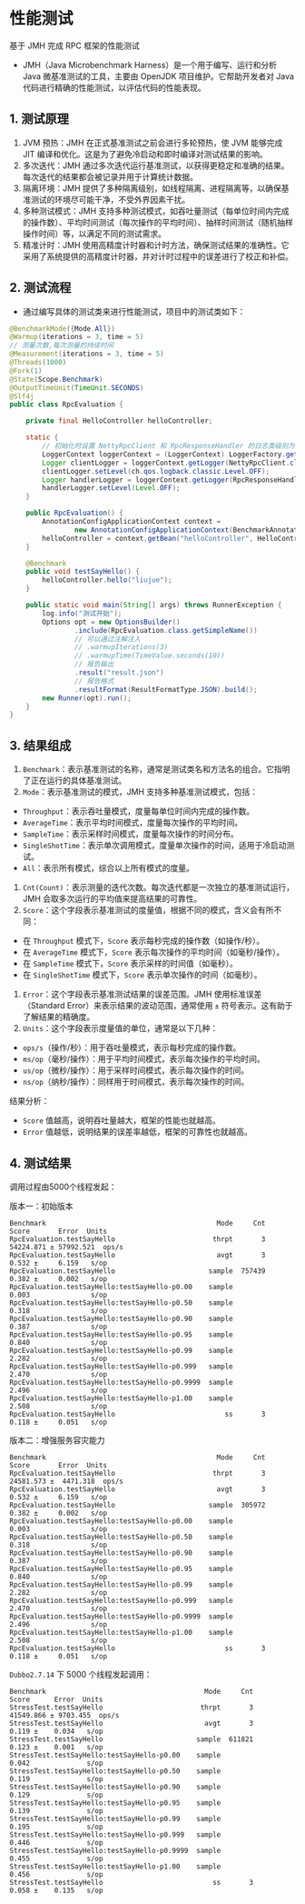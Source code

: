 # 性能测试

基于 JMH 完成 RPC 框架的性能测试

- JMH（Java Microbenchmark Harness）是一个用于编写、运行和分析 Java 微基准测试的工具，主要由 OpenJDK 项目维护。它帮助开发者对 Java 代码进行精确的性能测试，以评估代码的性能表现。



## 1. 测试原理

1. JVM 预热：JMH 在正式基准测试之前会进行多轮预热，使 JVM 能够完成 JIT 编译和优化。这是为了避免冷启动和即时编译对测试结果的影响。
2. 多次迭代：JMH 通过多次迭代运行基准测试，以获得更稳定和准确的结果。每次迭代的结果都会被记录并用于计算统计数据。
3. 隔离环境：JMH 提供了多种隔离级别，如线程隔离、进程隔离等，以确保基准测试的环境尽可能干净，不受外界因素干扰。
4. 多种测试模式：JMH 支持多种测试模式，如吞吐量测试（每单位时间内完成的操作数）、平均时间测试（每次操作的平均时间）、抽样时间测试（随机抽样操作时间）等，以满足不同的测试需求。
5. 精准计时：JMH 使用高精度计时器和计时方法，确保测试结果的准确性。它采用了系统提供的高精度计时器，并对计时过程中的误差进行了校正和补偿。



## 2. 测试流程

- 通过编写具体的测试类来进行性能测试，项目中的测试类如下：

```java
@BenchmarkMode({Mode.All})
@Warmup(iterations = 3, time = 5)
// 测量次数,每次测量的持续时间
@Measurement(iterations = 3, time = 5)
@Threads(1000)
@Fork(1)
@State(Scope.Benchmark)
@OutputTimeUnit(TimeUnit.SECONDS)
@Slf4j
public class RpcEvaluation {

    private final HelloController helloController;

    static {
        // 初始化时设置 NettyRpcClient 和 RpcResponseHandler 的日志类级别为 OFF，及关闭日志打印
        LoggerContext loggerContext = (LoggerContext) LoggerFactory.getILoggerFactory();
        Logger clientLogger = loggerContext.getLogger(NettyRpcClient.class);
        clientLogger.setLevel(ch.qos.logback.classic.Level.OFF);
        Logger handlerLogger = loggerContext.getLogger(RpcResponseHandler.class);
        handlerLogger.setLevel(Level.OFF);
    }

    public RpcEvaluation() {
        AnnotationConfigApplicationContext context =
                new AnnotationConfigApplicationContext(BenchmarkAnnotationConfig.class);
        helloController = context.getBean("helloController", HelloController.class);
    }

    @Benchmark
    public void testSayHello() {
        helloController.hello("liujue");
    }

    public static void main(String[] args) throws RunnerException {
        log.info("测试开始");
        Options opt = new OptionsBuilder()
                .include(RpcEvaluation.class.getSimpleName())
                // 可以通过注解注入
                // .warmupIterations(3)
                // .warmupTime(TimeValue.seconds(10))
                // 报告输出
                .result("result.json")
                // 报告格式
                .resultFormat(ResultFormatType.JSON).build();
        new Runner(opt).run();
    }
}
```



## 3. 结果组成

1. `Benchmark`：表示基准测试的名称，通常是测试类名和方法名的组合。它指明了正在运行的具体基准测试。
2. `Mode`：表示基准测试的模式，JMH 支持多种基准测试模式，包括：

  - `Throughput`：表示吞吐量模式，度量每单位时间内完成的操作数。
  - `AverageTime`：表示平均时间模式，度量每次操作的平均时间。
  - `SampleTime`：表示采样时间模式，度量每次操作的时间分布。
  - `SingleShotTime`：表示单次调用模式，度量单次操作的时间，适用于冷启动测试。
  - `All`：表示所有模式，综合以上所有模式的度量。

1. `Cnt(Count)`：表示测量的迭代次数。每次迭代都是一次独立的基准测试运行，JMH 会取多次运行的平均值来提高结果的可靠性。
2. `Score`：这个字段表示基准测试的度量值，根据不同的模式，含义会有所不同：

  - 在 `Throughput` 模式下，`Score` 表示每秒完成的操作数（如操作/秒）。
  - 在 `AverageTime` 模式下，`Score` 表示每次操作的平均时间（如毫秒/操作）。
  - 在 `SampleTime` 模式下，`Score` 表示采样的时间值（如毫秒）。
  - 在 `SingleShotTime` 模式下，`Score` 表示单次操作的时间（如毫秒）。

1. `Error`：这个字段表示基准测试结果的误差范围。JMH 使用标准误差（Standard Error）来表示结果的波动范围，通常使用 `±` 符号表示。这有助于了解结果的精确度。
2. `Units`：这个字段表示度量值的单位，通常是以下几种：

  - `ops/s`（操作/秒）：用于吞吐量模式，表示每秒完成的操作数。
  - `ms/op`（毫秒/操作）：用于平均时间模式，表示每次操作的平均时间。
  - `us/op`（微秒/操作）：用于采样时间模式，表示每次操作的时间。
  - `ns/op`（纳秒/操作）：同样用于时间模式，表示每次操作的时间。



结果分析：

- `Score` 值越高，说明吞吐量越大，框架的性能也就越高。
- `Error` 值越低，说明结果的误差率越低，框架的可靠性也就越高。



## 4. 测试结果

调用过程由5000个线程发起：

版本一：初始版本

```
Benchmark                                          Mode     Cnt      Score       Error  Units
RpcEvaluation.testSayHello                        thrpt       3  54224.871 ± 57992.521  ops/s
RpcEvaluation.testSayHello                         avgt       3      0.532 ±     6.159   s/op
RpcEvaluation.testSayHello                       sample  757439      0.382 ±     0.002   s/op
RpcEvaluation.testSayHello:testSayHello·p0.00    sample              0.003               s/op
RpcEvaluation.testSayHello:testSayHello·p0.50    sample              0.318               s/op
RpcEvaluation.testSayHello:testSayHello·p0.90    sample              0.387               s/op
RpcEvaluation.testSayHello:testSayHello·p0.95    sample              0.840               s/op
RpcEvaluation.testSayHello:testSayHello·p0.99    sample              2.282               s/op
RpcEvaluation.testSayHello:testSayHello·p0.999   sample              2.470               s/op
RpcEvaluation.testSayHello:testSayHello·p0.9999  sample              2.496               s/op
RpcEvaluation.testSayHello:testSayHello·p1.00    sample              2.508               s/op
RpcEvaluation.testSayHello                           ss       3      0.118 ±     0.051   s/op
```



版本二：增强服务容灾能力

```
Benchmark                                          Mode     Cnt      Score       Error  Units
RpcEvaluation.testSayHello                        thrpt       3  24581.573 ±  4471.318  ops/s
RpcEvaluation.testSayHello                         avgt       3      0.532 ±     6.159   s/op
RpcEvaluation.testSayHello                       sample  305972      0.382 ±     0.002   s/op
RpcEvaluation.testSayHello:testSayHello·p0.00    sample              0.003               s/op
RpcEvaluation.testSayHello:testSayHello·p0.50    sample              0.318               s/op
RpcEvaluation.testSayHello:testSayHello·p0.90    sample              0.387               s/op
RpcEvaluation.testSayHello:testSayHello·p0.95    sample              0.840               s/op
RpcEvaluation.testSayHello:testSayHello·p0.99    sample              2.282               s/op
RpcEvaluation.testSayHello:testSayHello·p0.999   sample              2.470               s/op
RpcEvaluation.testSayHello:testSayHello·p0.9999  sample              2.496               s/op
RpcEvaluation.testSayHello:testSayHello·p1.00    sample              2.508               s/op
RpcEvaluation.testSayHello                           ss       3      0.118 ±     0.051   s/op
```



`Dubbo2.7.14` 下 5000 个线程发起调用：

```
Benchmark                                       Mode     Cnt      Score      Error  Units
StressTest.testSayHello                        thrpt       3  41549.866 ± 9703.455  ops/s
StressTest.testSayHello                         avgt       3      0.119 ±    0.034   s/op
StressTest.testSayHello                       sample  611821      0.123 ±    0.001   s/op
StressTest.testSayHello:testSayHello·p0.00    sample              0.042              s/op
StressTest.testSayHello:testSayHello·p0.50    sample              0.119              s/op
StressTest.testSayHello:testSayHello·p0.90    sample              0.129              s/op
StressTest.testSayHello:testSayHello·p0.95    sample              0.139              s/op
StressTest.testSayHello:testSayHello·p0.99    sample              0.195              s/op
StressTest.testSayHello:testSayHello·p0.999   sample              0.446              s/op
StressTest.testSayHello:testSayHello·p0.9999  sample              0.455              s/op
StressTest.testSayHello:testSayHello·p1.00    sample              0.456              s/op
StressTest.testSayHello                           ss       3      0.058 ±    0.135   s/op
```

